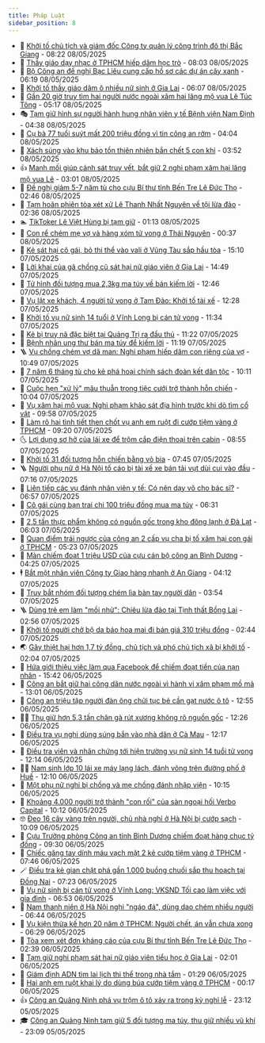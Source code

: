 ```yaml
---
title: Pháp Luật
sidebar_position: 8
---
```


<!-- dantri-phap-luat:START -->
- 🌊 [Khởi tố chủ tịch và giám đốc Công ty quản lý công trình đô thị Bắc Giang](https://dantri.com.vn/phap-luat/khoi-to-chu-tich-va-giam-doc-cong-ty-quan-ly-cong-trinh-do-thi-bac-giang-20250508151551563.htm) - 08:22 08/05/2025
- 🐲 [Thầy giáo dạy nhạc ở TPHCM hiếp dâm học trò](https://dantri.com.vn/phap-luat/thay-giao-day-nhac-o-tphcm-hiep-dam-hoc-tro-20250508114901438.htm) - 08:03 08/05/2025
- 🌁 [Bộ Công an đề nghị Bạc Liêu cung cấp hồ sơ các dự án cây xanh](https://dantri.com.vn/phap-luat/bo-cong-an-de-nghi-bac-lieu-cung-cap-ho-so-cac-du-an-cay-xanh-20250508121744118.htm) - 06:19 08/05/2025
- 🎃 [Khởi tố thầy giáo dâm ô nhiều nữ sinh ở Gia Lai](https://dantri.com.vn/phap-luat/khoi-to-thay-giao-dam-o-nhieu-nu-sinh-o-gia-lai-20250508105316693.htm) - 06:07 08/05/2025
- 🦅 [Gần 20 giờ truy tìm hai người nước ngoài xâm hại lăng mộ vua Lê Túc Tông](https://dantri.com.vn/phap-luat/gan-20-gio-truy-tim-hai-nguoi-nuoc-ngoai-xam-hai-lang-mo-vua-le-tuc-tong-20250508120733403.htm) - 05:17 08/05/2025
- 🎭 [Tạm giữ hình sự người hành hung nhân viên y tế Bệnh viện Nam Định](https://dantri.com.vn/phap-luat/tam-giu-hinh-su-nguoi-hanh-hung-nhan-vien-y-te-benh-vien-nam-dinh-20250508112156146.htm) - 04:38 08/05/2025
- 🤗 [Cụ bà 77 tuổi suýt mất 200 triệu đồng vì tin công an rởm](https://dantri.com.vn/phap-luat/cu-ba-77-tuoi-suyt-mat-200-trieu-dong-vi-tin-cong-an-rom-20250508105246674.htm) - 04:04 08/05/2025
- 🚀 [Xách súng vào khu bảo tồn thiên nhiên bắn chết 5 con khỉ](https://dantri.com.vn/phap-luat/xach-sung-vao-khu-bao-ton-thien-nhien-ban-chet-5-con-khi-20250508102422535.htm) - 03:52 08/05/2025
- 👍 [Manh mối giúp cảnh sát truy vết, bắt giữ 2 nghi phạm xâm hại lăng mộ vua Lê](https://dantri.com.vn/phap-luat/manh-moi-giup-canh-sat-truy-vet-bat-giu-2-nghi-pham-xam-hai-lang-mo-vua-le-20250508094623375.htm) - 03:01 08/05/2025
- 🧐 [Đề nghị giảm 5-7 năm tù cho cựu Bí thư tỉnh Bến Tre Lê Đức Thọ](https://dantri.com.vn/phap-luat/de-nghi-giam-5-7-nam-tu-cho-cuu-bi-thu-tinh-ben-tre-le-duc-tho-20250508090945425.htm) - 02:46 08/05/2025
- 🫶 [Tạm hoãn phiên tòa xét xử Lê Thanh Nhất Nguyên về tội lừa đảo](https://dantri.com.vn/phap-luat/tam-hoan-phien-toa-xet-xu-le-thanh-nhat-nguyen-ve-toi-lua-dao-20250508082748500.htm) - 02:36 08/05/2025
- 🏊 [TikToker Lê Việt Hùng bị tạm giữ](https://dantri.com.vn/phap-luat/tiktoker-le-viet-hung-bi-tam-giu-20250508003042731.htm) - 01:13 08/05/2025
- 🌋 [Con rể chém mẹ vợ và hàng xóm tử vong ở Thái Nguyên](https://dantri.com.vn/phap-luat/con-re-chem-me-vo-va-hang-xom-tu-vong-o-thai-nguyen-20250508073104190.htm) - 00:37 08/05/2025
- 👹 [Kẻ sát hại cô gái, bỏ thi thể vào vali ở Vũng Tàu sắp hầu tòa](https://dantri.com.vn/phap-luat/ke-sat-hai-co-gai-bo-thi-the-vao-vali-o-vung-tau-sap-hau-toa-20250507192704665.htm) - 15:10 07/05/2025
- 🫣 [Lời khai của gã chồng cũ sát hại nữ giáo viên ở Gia Lai](https://dantri.com.vn/phap-luat/loi-khai-cua-ga-chong-cu-sat-hai-nu-giao-vien-o-gia-lai-20250507204248895.htm) - 14:49 07/05/2025
- 🎃 [Tử hình đối tượng mua 2,3kg ma túy về bán kiếm lời](https://dantri.com.vn/phap-luat/tu-hinh-doi-tuong-mua-23kg-ma-tuy-ve-ban-kiem-loi-20250507192345137.htm) - 12:46 07/05/2025
- 🌝 [Vụ lật xe khách, 4 người tử vong ở Tam Đảo: Khởi tố tài xế](https://dantri.com.vn/phap-luat/vu-lat-xe-khach-4-nguoi-tu-vong-o-tam-dao-khoi-to-tai-xe-20250507192112538.htm) - 12:28 07/05/2025
- 🚀 [Khởi tố vụ nữ sinh 14 tuổi ở Vĩnh Long bị cán tử vong](https://dantri.com.vn/phap-luat/khoi-to-vu-nu-sinh-14-tuoi-o-vinh-long-bi-can-tu-vong-20250507174802026.htm) - 11:34 07/05/2025
- 🥷 [Kẻ bị truy nã đặc biệt tại Quảng Trị ra đầu thú](https://dantri.com.vn/phap-luat/ke-bi-truy-na-dac-biet-tai-quang-tri-ra-dau-thu-20250507175906488.htm) - 11:22 07/05/2025
- 👺 [Bệnh nhân ung thư bán ma túy để kiếm lời](https://dantri.com.vn/phap-luat/benh-nhan-ung-thu-ban-ma-tuy-de-kiem-loi-20250507170713697.htm) - 11:19 07/05/2025
- 🪜 [Vụ chồng chém vợ dã man: Nghi phạm hiếp dâm con riêng của vợ](https://dantri.com.vn/phap-luat/vu-chong-chem-vo-da-man-nghi-pham-hiep-dam-con-rieng-cua-vo-20250507173751373.htm) - 10:49 07/05/2025
- 🦄 [7 năm 6 tháng tù cho kẻ phá hoại chính sách đoàn kết dân tộc](https://dantri.com.vn/phap-luat/7-nam-6-thang-tu-cho-ke-pha-hoai-chinh-sach-doan-ket-dan-toc-20250507164110978.htm) - 10:11 07/05/2025
- 🦍 [Cuộc hẹn &quot;xử lý&quot; mâu thuẫn trong tiệc cưới trở thành hỗn chiến](https://dantri.com.vn/phap-luat/cuoc-hen-xu-ly-mau-thuan-trong-tiec-cuoi-tro-thanh-hon-chien-20250507160341917.htm) - 10:04 07/05/2025
- 🌁 [Vụ xâm hại mộ vua: Nghi phạm khảo sát địa hình trước khi dò tìm cổ vật](https://dantri.com.vn/phap-luat/vu-xam-hai-mo-vua-nghi-pham-khao-sat-dia-hinh-truoc-khi-do-tim-co-vat-20250507162617841.htm) - 09:58 07/05/2025
- 💯 [Làm rõ hai tình tiết then chốt vụ anh em ruột đi cướp tiệm vàng ở TPHCM](https://dantri.com.vn/phap-luat/lam-ro-hai-tinh-tiet-then-chot-vu-anh-em-ruot-di-cuop-tiem-vang-o-tphcm-20250507135941827.htm) - 09:20 07/05/2025
- 🌜 [Lợi dụng sơ hở của lái xe để trộm cắp điện thoại trên cabin](https://dantri.com.vn/phap-luat/loi-dung-so-ho-cua-lai-xe-de-trom-cap-dien-thoai-tren-cabin-20250507153336703.htm) - 08:55 07/05/2025
- 👹 [Khởi tố 31 đối tượng hỗn chiến bằng vỏ bia](https://dantri.com.vn/phap-luat/khoi-to-31-doi-tuong-hon-chien-bang-vo-bia-20250507141626081.htm) - 07:45 07/05/2025
- 🪜 [Người phụ nữ ở Hà Nội tố cáo bị tài xế xe bán tải vụt dùi cui vào đầu](https://dantri.com.vn/phap-luat/nguoi-phu-nu-o-ha-noi-to-cao-bi-tai-xe-xe-ban-tai-vut-dui-cui-vao-dau-20250507141001604.htm) - 07:16 07/05/2025
- 🦩 [Liên tiếp các vụ đánh nhân viên y tế: Có nên dạy võ cho bác sĩ?](https://dantri.com.vn/phap-luat/lien-tiep-cac-vu-danh-nhan-vien-y-te-co-nen-day-vo-cho-bac-si-20250507134508122.htm) - 06:57 07/05/2025
- 💂 [Cô gái cùng bạn trai chi 100 triệu đồng mua ma túy](https://dantri.com.vn/phap-luat/co-gai-cung-ban-trai-chi-100-trieu-dong-mua-ma-tuy-20250507121645616.htm) - 06:31 07/05/2025
- 💃 [2,5 tấn thực phẩm không có nguồn gốc trong kho đông lạnh ở Đà Lạt](https://dantri.com.vn/phap-luat/25-tan-thuc-pham-khong-co-nguon-goc-trong-kho-dong-lanh-o-da-lat-20250507115509924.htm) - 06:03 07/05/2025
- 🧐 [Quan điểm trái ngược của công an 2 cấp vụ cha bị tố xâm hại con gái ở TPHCM](https://dantri.com.vn/phap-luat/quan-diem-trai-nguoc-cua-cong-an-2-cap-vu-cha-bi-to-xam-hai-con-gai-o-tphcm-20250507113301155.htm) - 05:23 07/05/2025
- 🤗 [Màn chiếm đoạt 1 triệu USD của cựu cán bộ công an Bình Dương](https://dantri.com.vn/phap-luat/man-chiem-doat-1-trieu-usd-cua-cuu-can-bo-cong-an-binh-duong-20250507102131350.htm) - 04:25 07/05/2025
- 🕴 [Bắt một nhân viên Công ty Giao hàng nhanh ở An Giang](https://dantri.com.vn/phap-luat/bat-mot-nhan-vien-cong-ty-giao-hang-nhanh-o-an-giang-20250507101337317.htm) - 04:12 07/05/2025
- 🐎 [Truy bắt nhóm đối tượng chém lìa bàn tay người dân](https://dantri.com.vn/phap-luat/truy-bat-nhom-doi-tuong-chem-lia-ban-tay-nguoi-dan-20250507095859196.htm) - 03:54 07/05/2025
- 🪜 [Dùng trẻ em làm &quot;mồi nhử&quot;: Chiêu lừa đảo tại Tịnh thất Bồng Lai](https://dantri.com.vn/phap-luat/dung-tre-em-lam-moi-nhu-chieu-lua-dao-tai-tinh-that-bong-lai-20250314184535408.htm) - 02:56 07/05/2025
- 🤭 [Khởi tố người chở bộ da báo hoa mai đi bán giá 310 triệu đồng](https://dantri.com.vn/phap-luat/khoi-to-nguoi-cho-bo-da-bao-hoa-mai-di-ban-gia-310-trieu-dong-20250507091145546.htm) - 02:44 07/05/2025
- 🌏 [Gây thiệt hại hơn 1,7 tỷ đồng, chủ tịch và phó chủ tịch xã bị khởi tố](https://dantri.com.vn/phap-luat/gay-thiet-hai-hon-17-ty-dong-chu-tich-va-pho-chu-tich-xa-bi-khoi-to-20250507085148174.htm) - 02:04 07/05/2025
- 🎃 [Hứa giới thiệu việc làm qua Facebook để chiếm đoạt tiền của nạn nhân](https://dantri.com.vn/phap-luat/hua-gioi-thieu-viec-lam-qua-facebook-de-chiem-doat-tien-cua-nan-nhan-20250506223037732.htm) - 15:42 06/05/2025
- 🗽 [Công an bắt giữ hai công dân nước ngoài vì hành vi xâm phạm mồ mả](https://dantri.com.vn/phap-luat/cong-an-bat-giu-hai-cong-dan-nuoc-ngoai-vi-hanh-vi-xam-pham-mo-ma-20250506193307129.htm) - 13:01 06/05/2025
- 🌁 [Công an triệu tập người đàn ông chửi tục bẻ cần gạt nước ô tô](https://dantri.com.vn/phap-luat/cong-an-trieu-tap-nguoi-dan-ong-chui-tuc-be-can-gat-nuoc-o-to-20250506182243205.htm) - 12:55 06/05/2025
- 🧑‍💻 [Thu giữ hơn 5,3 tấn chân gà rút xương không rõ nguồn gốc](https://dantri.com.vn/phap-luat/thu-giu-hon-53-tan-chan-ga-rut-xuong-khong-ro-nguon-goc-20250506191633852.htm) - 12:26 06/05/2025
- 🌮 [Điều tra vụ nghi dùng súng bắn vào nhà dân ở Cà Mau](https://dantri.com.vn/phap-luat/dieu-tra-vu-nghi-dung-sung-ban-vao-nha-dan-o-ca-mau-20250506160343727.htm) - 12:17 06/05/2025
- 🤗 [Điều tra viên và nhân chứng tới hiện trường vụ nữ sinh 14 tuổi tử vong](https://dantri.com.vn/phap-luat/dieu-tra-vien-va-nhan-chung-toi-hien-truong-vu-nu-sinh-14-tuoi-tu-vong-20250506184506241.htm) - 12:14 06/05/2025
- 👨‍🏫 [Nam sinh lớp 10 lái xe máy lạng lách, đánh võng trên đường phố ở Huế](https://dantri.com.vn/phap-luat/nam-sinh-lop-10-lai-xe-may-lang-lach-danh-vong-tren-duong-pho-o-hue-20250506185513953.htm) - 12:10 06/05/2025
- 🎉 [Một phụ nữ nghi bị chồng và mẹ chồng đánh nhập viện](https://dantri.com.vn/phap-luat/mot-phu-nu-nghi-bi-chong-va-me-chong-danh-nhap-vien-20250506161049467.htm) - 10:15 06/05/2025
- 🤗 [Khoảng 4.000 người trở thành &quot;con rối&quot; của sàn ngoại hối Verbo Capital](https://dantri.com.vn/phap-luat/khoang-4000-nguoi-tro-thanh-con-roi-cua-san-ngoai-hoi-verbo-capital-20250506164552770.htm) - 10:12 06/05/2025
- 🤓 [Đeo 16 cây vàng trên người, chủ nhà nghỉ ở Hà Nội bị cướp sạch](https://dantri.com.vn/phap-luat/deo-16-cay-vang-tren-nguoi-chu-nha-nghi-o-ha-noi-bi-cuop-sach-20250506165657602.htm) - 10:09 06/05/2025
- 👹 [Cựu Trưởng phòng Công an tỉnh Bình Dương chiếm đoạt hàng chục tỷ đồng](https://dantri.com.vn/phap-luat/cuu-truong-phong-cong-an-tinh-binh-duong-chiem-doat-hang-chuc-ty-dong-20250506133304634.htm) - 09:30 06/05/2025
- 🐘 [Chiếc găng tay dính máu vạch mặt 2 kẻ cướp tiệm vàng ở TPHCM](https://dantri.com.vn/phap-luat/chiec-gang-tay-dinh-mau-vach-mat-2-ke-cuop-tiem-vang-o-tphcm-20250506134744211.htm) - 07:46 06/05/2025
- 🪄 [Điều tra kẻ gian chặt phá gần 1.000 buồng chuối sắp thu hoạch tại Đồng Nai](https://dantri.com.vn/phap-luat/dieu-tra-ke-gian-chat-pha-gan-1000-buong-chuoi-sap-thu-hoach-tai-dong-nai-20250506134230973.htm) - 07:23 06/05/2025
- 💄 [Vụ nữ sinh bị cán tử vong ở Vĩnh Long: VKSND Tối cao làm việc với gia đình](https://dantri.com.vn/phap-luat/vu-nu-sinh-bi-can-tu-vong-o-vinh-long-vksnd-toi-cao-lam-viec-voi-gia-dinh-20250506130925420.htm) - 06:53 06/05/2025
- 🐎 [Nam thanh niên ở Hà Nội nghi &quot;ngáo đá&quot;, dùng dao chém nhiều người](https://dantri.com.vn/phap-luat/nam-thanh-nien-o-ha-noi-nghi-ngao-da-dung-dao-chem-nhieu-nguoi-20250506133001096.htm) - 06:44 06/05/2025
- 💯 [Vụ kiện thừa kế hơn 20 năm ở TPHCM: Người chết, án vẫn chưa xong](https://dantri.com.vn/phap-luat/vu-kien-thua-ke-hon-20-nam-o-tphcm-nguoi-chet-an-van-chua-xong-20250505124458767.htm) - 06:29 06/05/2025
- 💯 [Tòa xem xét đơn kháng cáo của cựu Bí thư tỉnh Bến Tre Lê Đức Thọ](https://dantri.com.vn/phap-luat/toa-xem-xet-don-khang-cao-cua-cuu-bi-thu-tinh-ben-tre-le-duc-tho-20250506085625264.htm) - 02:39 06/05/2025
- 🌈 [Tạm giữ nghi phạm sát hại nữ giáo viên tiểu học ở Gia Lai](https://dantri.com.vn/phap-luat/tam-giu-nghi-pham-sat-hai-nu-giao-vien-tieu-hoc-o-gia-lai-20250506083020110.htm) - 02:01 06/05/2025
- 🧠 [Giám định ADN tìm lai lịch thi thể trong nhà tắm](https://dantri.com.vn/phap-luat/giam-dinh-adn-tim-lai-lich-thi-the-trong-nha-tam-20250506081731652.htm) - 01:29 06/05/2025
- 🌈 [Hai anh em ruột khai lý do dùng búa cướp tiệm vàng ở TPHCM](https://dantri.com.vn/phap-luat/hai-anh-em-ruot-khai-ly-do-dung-bua-cuop-tiem-vang-o-tphcm-20250506040645297.htm) - 00:17 06/05/2025
- 👍 [Công an Quảng Ninh phá vụ trộm ô tô xảy ra trong kỳ nghỉ lễ](https://dantri.com.vn/phap-luat/cong-an-quang-ninh-pha-vu-trom-o-to-xay-ra-trong-ky-nghi-le-20250505230933307.htm) - 23:12 05/05/2025
- 🎓 [Công an Quảng Ninh tạm giữ 5 đối tượng ma túy, thu giữ nhiều vũ khí](https://dantri.com.vn/phap-luat/cong-an-quang-ninh-tam-giu-5-doi-tuong-ma-tuy-thu-giu-nhieu-vu-khi-20250505225910848.htm) - 23:09 05/05/2025<!-- dantri-phap-luat:END -->

